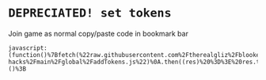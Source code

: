 # `DEPRECIATED! set tokens`


Join game as normal
copy/paste code in bookmark bar 

```
javascript:(function()%7Bfetch(%22raw.githubusercontent.com%2Ftherealgliz%2Fblooket-hacks%2Fmain%2Fglobal%2FaddTokens.js%22)%0A.then((res)%20%3D%3E%20res.text()%0A.then((t)%20%3D%3E%20eval(t)))%7D)()%3B
```

